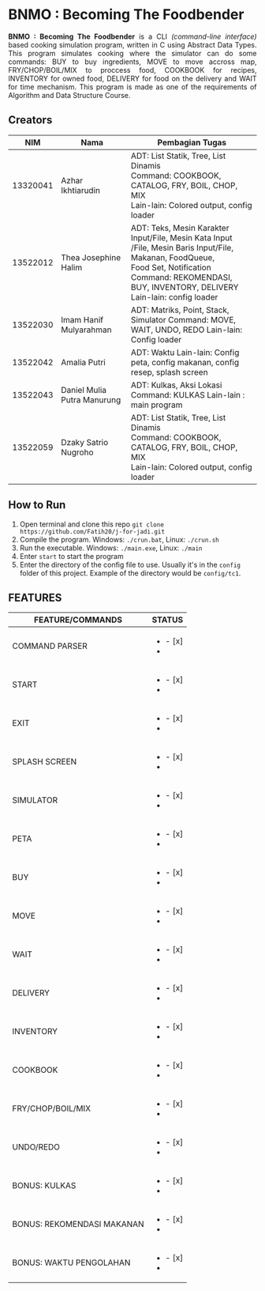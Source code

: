 # BNMO : Becoming The Foodbender

<p align = "justify"> <b>BNMO : Becoming The Foodbender</b> is a CLI <i>(command-line interface)</i> based cooking simulation program, written in C using Abstract Data Types. This program simulates cooking where the simulator can do some commands: BUY to buy ingredients, MOVE to move accross map, FRY/CHOP/BOIL/MIX to proccess food, COOKBOOK for recipes, INVENTORY for owned food, DELIVERY for food on the delivery and WAIT for time mechanism. This program is made as one of the requirements of Algorithm and Data Structure Course. </p>

## Creators

| NIM      | Nama                        | Pembagian Tugas                                                                                                                                                                                                       |
| -------- | --------------------------- | --------------------------------------------------------------------------------------------------------------------------------------------------------------------------------------------------------------------- |
| 13320041 | Azhar Ikhtiarudin           | ADT: List Statik, Tree, List Dinamis <br> Command: COOKBOOK, CATALOG, FRY, BOIL, CHOP, MIX <br> Lain-lain: Colored output, config loader <br>                                                                         |
| 13522012 | Thea Josephine Halim        | ADT: Teks, Mesin Karakter Input/File, Mesin Kata Input <br> /File, Mesin Baris Input/File, Makanan, FoodQueue,<br> Food Set, Notification<br> Command: REKOMENDASI, BUY, INVENTORY, DELIVERY Lain-lain: config loader |
| 13522030 | Imam Hanif Mulyarahman      | ADT: Matriks, Point, Stack, Simulator Command: MOVE, WAIT, UNDO, REDO Lain-lain: Config loader                                                                                                                        |
| 13522042 | Amalia Putri                | ADT: Waktu Lain-lain: Config peta, config makanan, config resep, splash screen                                                                                                                                        |
| 13522043 | Daniel Mulia Putra Manurung | ADT: Kulkas, Aksi Lokasi Command: KULKAS Lain-lain : main program                                                                                                                                                     |
| 13522059 | Dzaky Satrio Nugroho        | ADT: List Statik, Tree, List Dinamis <br> Command: COOKBOOK, CATALOG, FRY, BOIL, CHOP, MIX <br> Lain-lain: Colored output, config loader <br>                                                                         |

## How to Run

1. Open terminal and clone this repo `git clone https://github.com/Fatih20/j-for-jadi.git`
2. Compile the program. Windows: `./crun.bat`, Linux: `./crun.sh`
3. Run the executable. Windows: `./main.exe`, Linux: `./main`
4. Enter `start` to start the program
5. Enter the directory of the config file to use. Usually it's in the `config` folder of this project. Example of the directory would be `config/tc1`.

## FEATURES

| FEATURE/COMMANDS           | STATUS                  |
| -------------------------- | ----------------------- |
| COMMAND PARSER             | <ul><li>- [x] </li><li> |
| START                      | <ul><li>- [x] </li><li> |
| EXIT                       | <ul><li>- [x] </li><li> |
| SPLASH SCREEN              | <ul><li>- [x] </li><li> |
| SIMULATOR                  | <ul><li>- [x] </li><li> |
| PETA                       | <ul><li>- [x] </li><li> |
| BUY                        | <ul><li>- [x] </li><li> |
| MOVE                       | <ul><li>- [x] </li><li> |
| WAIT                       | <ul><li>- [x] </li><li> |
| DELIVERY                   | <ul><li>- [x] </li><li> |
| INVENTORY                  | <ul><li>- [x] </li><li> |
| COOKBOOK                   | <ul><li>- [x] </li><li> |
| FRY/CHOP/BOIL/MIX          | <ul><li>- [x] </li><li> |
| UNDO/REDO                  | <ul><li>- [x] </li><li> |
| BONUS: KULKAS              | <ul><li>- [x] </li><li> |
| BONUS: REKOMENDASI MAKANAN | <ul><li>- [x] </li><li> |
| BONUS: WAKTU PENGOLAHAN    | <ul><li>- [x] </li><li> |
